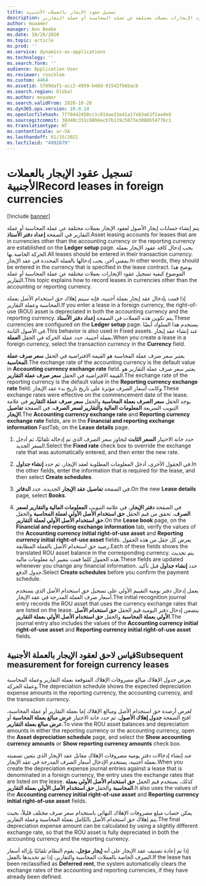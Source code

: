 ```yaml
---
title: تسجيل عقود الإيجار بالعملات الأجنبية
description: يوضح هذا الموضوع كيفية تسجيل عقود الإيجارات بعملات مختلفة عن عملة المحاسبة أو عملة التقارير.
author: moaamer
manager: Ann Beebe
ms.date: 10/28/2020
ms.topic: article
ms.prod: ''
ms.service: dynamics-ax-applications
ms.technology: ''
ms.search.form: ''
audience: Application User
ms.reviewer: roschlom
ms.custom: 4464
ms.assetid: 5f89daf1-acc2-4959-b48d-91542fb6bacb
ms.search.region: Global
ms.author: moaamer
ms.search.validFrom: 2020-10-28
ms.dyn365.ops.version: 10.0.14
ms.openlocfilehash: 7f70442450cc1c814ae23e41a1feb3a63f2aade8
ms.sourcegitcommit: 38d40c331c8894acb7b119c5073e3088b54776c1
ms.translationtype: HT
ms.contentlocale: ar-SA
ms.lasthandoff: 01/15/2021
ms.locfileid: "4992879"
---
```

# <a name="record-leases-in-foreign-currencies"></a><span data-ttu-id="6d57e-103">تسجيل عقود الإيجار بالعملات الأجنبية</span><span class="sxs-lookup"><span data-stu-id="6d57e-103">Record leases in foreign currencies</span></span>

[!include [banner](../includes/banner.md)]

<span data-ttu-id="6d57e-104">يتم إنشاء حسابات إيجار الأصول لعقود الإيجار بعملات مختلفة عن عملة المحاسبة أو عملة التقارير في الصفحة **إعداد دفتر الأستاذ**.</span><span class="sxs-lookup"><span data-stu-id="6d57e-104">Asset leasing accounts for leases that are in currencies other than the accounting currency or the reporting currency are established on the **Ledger setup** page.</span></span> <span data-ttu-id="6d57e-105">يجب إدخال كافة عقود الإيجار بعملة الحركة الخاصة بها.</span><span class="sxs-lookup"><span data-stu-id="6d57e-105">All leases should be entered in their transaction currency.</span></span> <span data-ttu-id="6d57e-106">بمعني آخر، يجب إدخالها بالعملة المحددة في عقد الإيجار.</span><span class="sxs-lookup"><span data-stu-id="6d57e-106">In other words, they should be entered in the currency that is specified in the lease contract.</span></span> <span data-ttu-id="6d57e-107">يوضح هذا الموضوع كيفية تسجيل عقود الإيجارات بعملات مختلفة عن عملة المحاسبة أو عملة التقارير.</span><span class="sxs-lookup"><span data-stu-id="6d57e-107">This topic explains how to record leases in currencies other than the accounting or reporting currency.</span></span>

<span data-ttu-id="6d57e-108">إذا قمت بإدخال عقد إيجار بعملة أجنبية، فإنه سيتم إهلاك حق استخدام الأصل بعملة المحاسبة وعملة التقارير.</span><span class="sxs-lookup"><span data-stu-id="6d57e-108">If you enter a lease in a foreign currency, the right-of-use (ROU) asset is depreciated in both the accounting currency and the reporting currency.</span></span> <span data-ttu-id="6d57e-109">يتم تكوين هذه العملات في الصفحة **إعداد دفتر الأستاذ**.</span><span class="sxs-lookup"><span data-stu-id="6d57e-109">These currencies are configured on the **Ledger setup** page.</span></span> <span data-ttu-id="6d57e-110">يستخدم هذا السلوك أيضًا في الأصول الثابتة.</span><span class="sxs-lookup"><span data-stu-id="6d57e-110">This behavior is also used in Fixed assets.</span></span> <span data-ttu-id="6d57e-111">عند إنشاء عقد إيجار بعملة أجنبية، حدد عملة الحركة في الحقل **العملة**.</span><span class="sxs-lookup"><span data-stu-id="6d57e-111">When you create a lease in a foreign currency, select the transaction currency in the **Currency** field.</span></span>

<span data-ttu-id="6d57e-112">يعتبر سعر صرف عملة المحاسبة هو القيمة الافتراضية في الحقل **سعر صرف عملة المحاسبة**.</span><span class="sxs-lookup"><span data-stu-id="6d57e-112">The exchange rate of the accounting currency is the default value in **Accounting currency exchange rate** field.</span></span> <span data-ttu-id="6d57e-113">يعتبر سعر صرف عملة التقارير هو القيمة الافتراضية في الحقل **سعر صرف عملة التقارير**.</span><span class="sxs-lookup"><span data-stu-id="6d57e-113">The exchange rate of the reporting currency is the default value in the **Reporting currency exchange rate** field.</span></span> <span data-ttu-id="6d57e-114">وكانت أسعار الصرف مؤثرة على تاريخ تاريخ بدء عقد الإيجار.</span><span class="sxs-lookup"><span data-stu-id="6d57e-114">These exchange rates were effective on the commencement date of the lease.</span></span> <span data-ttu-id="6d57e-115">يوجد الحقل **سعر الصرف بعملة المحاسبة** والحقل **سعر صرف عملة التقارير** في علامة التبويب السريعة **المعلومات المالية والتقارير لسعر الصرف**، في الصفحة **تفاصيل الإيجار**.</span><span class="sxs-lookup"><span data-stu-id="6d57e-115">The **Accounting currency exchange rate** and **Reporting currency exchange rate** fields, are in the **Financial and reporting exchange information** FastTab, on the **Lease details** page.</span></span>

1. <span data-ttu-id="6d57e-116">حدد خانة الاختيار **السعر الثابت** لتجاوز سعر الصرف الذي تم إدخاله تلقائيًا، ثم أدخل السعر الجديد.</span><span class="sxs-lookup"><span data-stu-id="6d57e-116">Select the **Fixed rate** check box to override the exchange rate that was automatically entered, and then enter the new rate.</span></span>
2. <span data-ttu-id="6d57e-117">في الحقول الأخرى، أدخل المعلومات المطلوبة لعقد الإيجار، ثم حدد **إنشاء جداول**.</span><span class="sxs-lookup"><span data-stu-id="6d57e-117">In the other fields, enter the information that is required for the lease, and then select **Create schedules**.</span></span>
3. <span data-ttu-id="6d57e-118">في الصفحة **تفاصيل عقد الإيجار** الجديدة، حدد **الدفاتر**.</span><span class="sxs-lookup"><span data-stu-id="6d57e-118">On the new **Lease details** page, select **Books**.</span></span>
4. <span data-ttu-id="6d57e-119">في الصفحة **دفتر الإيجار**، في علامة التبويب **المعلومات المالية والتقارير لسعر الصرف**، تحقق من قيم الحقل **حق استخدام الأصل الأولي لعملة المحاسبة** والحقل **حق استخدام الأصل الأولي لعملة التقارير**.</span><span class="sxs-lookup"><span data-stu-id="6d57e-119">On the **Lease book** page, on the **Financial and reporting exchange information** tab, verify the values of the **Accounting currency initial right-of-use asset** and **Reporting currency initial right-of-use asset** fields.</span></span> <span data-ttu-id="6d57e-120">يعرض كل حقل من هذه الحقول رصيد حق استخدام الأصل بالعملة المطابقة.</span><span class="sxs-lookup"><span data-stu-id="6d57e-120">Each of these fields shows the translated ROU asset balance in the corresponding currency.</span></span> <span data-ttu-id="6d57e-121">يتم تحديث هذه الحقول كلما قمت بتغيير أية معلومات مالية.</span><span class="sxs-lookup"><span data-stu-id="6d57e-121">These fields are updated whenever you change any financial information.</span></span> <span data-ttu-id="6d57e-122">حدد **إنشاء جداول** قبل تأكيد جدول الدفع.</span><span class="sxs-lookup"><span data-stu-id="6d57e-122">Select **Create schedules** before you confirm the payment schedule.</span></span>

    <span data-ttu-id="6d57e-123">يعمل إدخال دفتر يومية التقييم الأولي على تسجيل حق استخدام الأصل الذي يستخدم أسعار صرف العملة المدرجة في عقد الإيجار.</span><span class="sxs-lookup"><span data-stu-id="6d57e-123">The initial recognition journal entry records the ROU asset that uses the currency exchange rates that are listed on the lease.</span></span> <span data-ttu-id="6d57e-124">يتضمن إدخال دفتر اليومية قيم الحقل **حق استخدام الأصل الأولي بعملة المحاسبة** والحقل **حق استخدام الأصل الأولي بعملة التقارير**.</span><span class="sxs-lookup"><span data-stu-id="6d57e-124">The journal entry also includes the values of the **Accounting currency initial right-of-use asset** and **Reporting currency initial right-of-use asset** fields.</span></span>

## <a name="subsequent-measurement-for-foreign-currency-leases"></a><span data-ttu-id="6d57e-125">قياس لاحق لعقود الإيجار بالعملة الأجنبية</span><span class="sxs-lookup"><span data-stu-id="6d57e-125">Subsequent measurement for foreign currency leases</span></span>

<span data-ttu-id="6d57e-126">يعرض جدول الإهلاك مبالغ مصروفات الإهلاك المتوقعة بعملة التقارير وعملة المحاسبة وعملة الحركة.</span><span class="sxs-lookup"><span data-stu-id="6d57e-126">The depreciation schedule shows the expected depreciation expense amounts in the reporting currency, the accounting currency, and the transaction currency.</span></span>

<span data-ttu-id="6d57e-127">لعرض أرصدة حق استخدام الأصل ومبالغ الإهلاك إما بعملة التقارير أو عملة المحاسبة، افتح الصفحة **جدول إهلاك الأصول**، ثم حدد خانة الاختيار **عرض مبالغ بعملة المحاسبة** أو **عرض مبالغ بعملة التقارير**.</span><span class="sxs-lookup"><span data-stu-id="6d57e-127">To view the ROU asset balances and depreciation amounts in either the reporting currency or the accounting currency, open the **Asset depreciation schedule** page, and select the **Show accounting currency amounts** or **Show reporting currency amounts** check box.</span></span>

<span data-ttu-id="6d57e-128">عند إنشاء إدخالات دفتر يومية مصروفات الإهلاك مقابل عقد الإيجار الذي يتعين تسميته بعملة أجنبية، يستخدم الإدخال أسعار الصرف المدرجة في عقد الإيجار.</span><span class="sxs-lookup"><span data-stu-id="6d57e-128">When you create the depreciation expense journal entries against a lease that is denominated in a foreign currency, the entry uses the exchange rates that are listed on the lease.</span></span> <span data-ttu-id="6d57e-129">كذلك، يستخدم قيم الحقل **حق استخدام الأصل الأولي بعملة المحاسبة** والحقل **حق استخدام الأصل الأولي بعملة التقارير**.</span><span class="sxs-lookup"><span data-stu-id="6d57e-129">It also uses the values of the **Accounting currency initial right-of-use asset** and **Reporting currency initial right-of-use asset** fields.</span></span>

<span data-ttu-id="6d57e-130">يمكن حساب مبلغ مصروفات الإهلاك النهائي باستخدام سعر صرف مختلف قليلاً، بحيث يتم إهلاك حق استخدام الأصل بالكامل بعملة المحاسبة وعملة التقارير.</span><span class="sxs-lookup"><span data-stu-id="6d57e-130">The final depreciation expense amount can be calculated by using a slightly different exchange rate, so that the ROU asset is fully depreciated in both the accounting currency and the reporting currency.</span></span>

<span data-ttu-id="6d57e-131">إذا تم إعادة تصنيف عقد الإيجار على أنه **إيجار مؤجل**، يقوم النظام تلقائيًا بإزالة أسعار الصرف الخاصة بالعملات المحاسبة والتقارير، إذا تم تحديدها بالفعل.</span><span class="sxs-lookup"><span data-stu-id="6d57e-131">If the lease has been reclassified as **Deferred rent**, the system automatically clears the exchange rates of the accounting and reporting currencies, if they have already been defined.</span></span>
